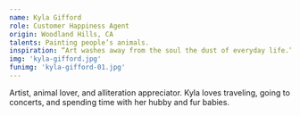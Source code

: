 ```yaml
---
name: Kyla Gifford
role: Customer Happiness Agent
origin: Woodland Hills, CA
talents: Painting people’s animals.
inspiration: “Art washes away from the soul the dust of everyday life.” – Pablo Picasso
img: 'kyla-gifford.jpg'
funimg: 'kyla-gifford-01.jpg'
---
```

Artist, animal lover, and alliteration appreciator. Kyla loves traveling, going to concerts, and spending time with her hubby and fur babies.